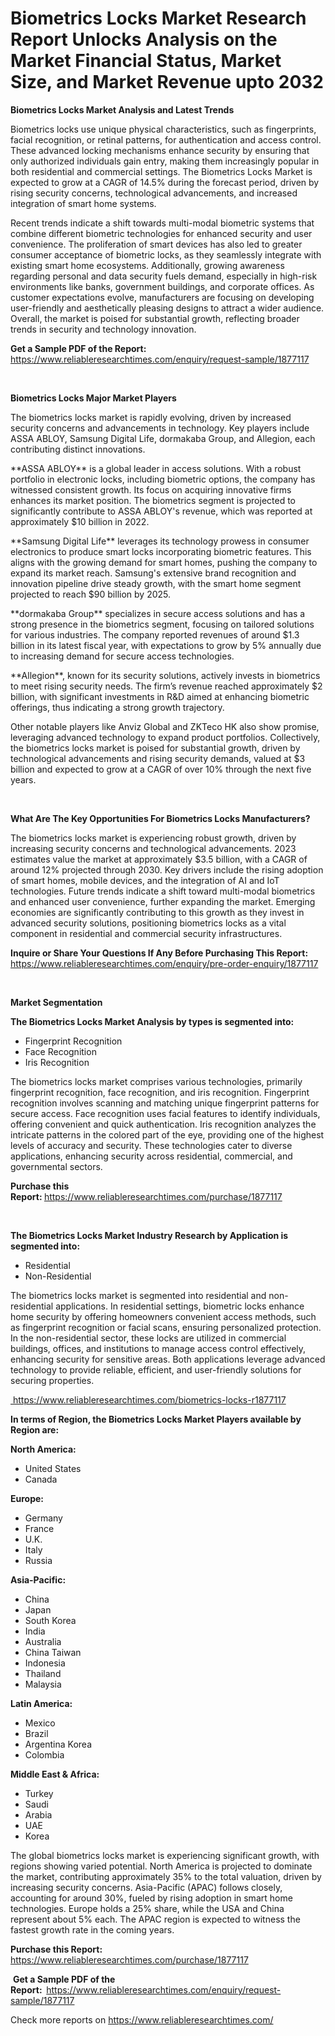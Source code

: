<p><h1>Biometrics Locks Market Research Report Unlocks Analysis on the Market Financial Status, Market Size, and Market Revenue upto 2032</h1></p><p><strong>Biometrics Locks Market Analysis and Latest Trends</strong></p>
<p><p>Biometrics locks use unique physical characteristics, such as fingerprints, facial recognition, or retinal patterns, for authentication and access control. These advanced locking mechanisms enhance security by ensuring that only authorized individuals gain entry, making them increasingly popular in both residential and commercial settings. The Biometrics Locks Market is expected to grow at a CAGR of 14.5% during the forecast period, driven by rising security concerns, technological advancements, and increased integration of smart home systems.</p><p>Recent trends indicate a shift towards multi-modal biometric systems that combine different biometric technologies for enhanced security and user convenience. The proliferation of smart devices has also led to greater consumer acceptance of biometric locks, as they seamlessly integrate with existing smart home ecosystems. Additionally, growing awareness regarding personal and data security fuels demand, especially in high-risk environments like banks, government buildings, and corporate offices. As customer expectations evolve, manufacturers are focusing on developing user-friendly and aesthetically pleasing designs to attract a wider audience. Overall, the market is poised for substantial growth, reflecting broader trends in security and technology innovation.</p></p>
<p><strong>Get a Sample PDF of the Report:&nbsp;</strong> <a href="https://www.reliableresearchtimes.com/enquiry/request-sample/1877117?utm_campaign=2206&utm_medium=2&utm_source=Github&utm_content=ia&utm_term=19022025&utm_id=biometrics-locks">https://www.reliableresearchtimes.com/enquiry/request-sample/1877117</a></p>
<p>&nbsp;</p>
<p><strong>Biometrics Locks Major Market Players</strong></p>
<p><p>The biometrics locks market is rapidly evolving, driven by increased security concerns and advancements in technology. Key players include ASSA ABLOY, Samsung Digital Life, dormakaba Group, and Allegion, each contributing distinct innovations.</p><p>**ASSA ABLOY** is a global leader in access solutions. With a robust portfolio in electronic locks, including biometric options, the company has witnessed consistent growth. Its focus on acquiring innovative firms enhances its market position. The biometrics segment is projected to significantly contribute to ASSA ABLOY's revenue, which was reported at approximately $10 billion in 2022.</p><p>**Samsung Digital Life** leverages its technology prowess in consumer electronics to produce smart locks incorporating biometric features. This aligns with the growing demand for smart homes, pushing the company to expand its market reach. Samsung's extensive brand recognition and innovation pipeline drive steady growth, with the smart home segment projected to reach $90 billion by 2025.</p><p>**dormakaba Group** specializes in secure access solutions and has a strong presence in the biometrics segment, focusing on tailored solutions for various industries. The company reported revenues of around $1.3 billion in its latest fiscal year, with expectations to grow by 5% annually due to increasing demand for secure access technologies.</p><p>**Allegion**, known for its security solutions, actively invests in biometrics to meet rising security needs. The firm’s revenue reached approximately $2 billion, with significant investments in R&D aimed at enhancing biometric offerings, thus indicating a strong growth trajectory.</p><p>Other notable players like Anviz Global and ZKTeco HK also show promise, leveraging advanced technology to expand product portfolios. Collectively, the biometrics locks market is poised for substantial growth, driven by technological advancements and rising security demands, valued at $3 billion and expected to grow at a CAGR of over 10% through the next five years.</p></p>
<p>&nbsp;</p>
<p><strong>What Are The Key Opportunities For Biometrics Locks Manufacturers?</strong></p>
<p><p>The biometrics locks market is experiencing robust growth, driven by increasing security concerns and technological advancements. 2023 estimates value the market at approximately $3.5 billion, with a CAGR of around 12% projected through 2030. Key drivers include the rising adoption of smart homes, mobile devices, and the integration of AI and IoT technologies. Future trends indicate a shift toward multi-modal biometrics and enhanced user convenience, further expanding the market. Emerging economies are significantly contributing to this growth as they invest in advanced security solutions, positioning biometrics locks as a vital component in residential and commercial security infrastructures.</p></p>
<p><strong>Inquire or Share Your Questions If Any Before Purchasing This Report:</strong> <a href="https://www.reliableresearchtimes.com/enquiry/pre-order-enquiry/1877117?utm_campaign=2206&utm_medium=2&utm_source=Github&utm_content=ia&utm_term=19022025&utm_id=biometrics-locks">https://www.reliableresearchtimes.com/enquiry/pre-order-enquiry/1877117</a></p>
<p>&nbsp;</p>
<p><strong>Market Segmentation</strong></p>
<p><strong>The Biometrics Locks Market Analysis by types is segmented into:</strong></p>
<p><ul><li>Fingerprint Recognition</li><li>Face Recognition</li><li>Iris Recognition</li></ul></p>
<p><p>The biometrics locks market comprises various technologies, primarily fingerprint recognition, face recognition, and iris recognition. Fingerprint recognition involves scanning and matching unique fingerprint patterns for secure access. Face recognition uses facial features to identify individuals, offering convenient and quick authentication. Iris recognition analyzes the intricate patterns in the colored part of the eye, providing one of the highest levels of accuracy and security. These technologies cater to diverse applications, enhancing security across residential, commercial, and governmental sectors.</p></p>
<p><strong>Purchase this Report:&nbsp;</strong><a href="https://www.reliableresearchtimes.com/purchase/1877117?utm_campaign=2206&utm_medium=2&utm_source=Github&utm_content=ia&utm_term=19022025&utm_id=biometrics-locks">https://www.reliableresearchtimes.com/purchase/1877117</a></p>
<p>&nbsp;</p>
<p><strong>The Biometrics Locks Market Industry Research by Application is segmented into:</strong></p>
<p><ul><li>Residential</li><li>Non-Residential</li></ul></p>
<p><p>The biometrics locks market is segmented into residential and non-residential applications. In residential settings, biometric locks enhance home security by offering homeowners convenient access methods, such as fingerprint recognition or facial scans, ensuring personalized protection. In the non-residential sector, these locks are utilized in commercial buildings, offices, and institutions to manage access control effectively, enhancing security for sensitive areas. Both applications leverage advanced technology to provide reliable, efficient, and user-friendly solutions for securing properties.</p></p>
<p><a href="https://www.reliableresearchtimes.com/biometrics-locks-r1877117?utm_campaign=2206&utm_medium=2&utm_source=Github&utm_content=ia&utm_term=19022025&utm_id=biometrics-locks">&nbsp;https://www.reliableresearchtimes.com/biometrics-locks-r1877117</a></p>
<p><strong>In terms of Region, the Biometrics Locks Market Players available by Region are:</strong></p>
<p>
    <p> <strong> North America: </strong>
        <ul>
            <li>United States</li>
            <li>Canada</li>
        </ul>
        </p> 
    <p> <strong> Europe: </strong>
        <ul>
            <li>Germany</li>
            <li>France</li>
            <li>U.K.</li>
            <li>Italy</li>
            <li>Russia</li>
        </ul>
        </p> 
    <p> <strong> Asia-Pacific: </strong>
        <ul>
            <li>China</li>
            <li>Japan</li>
            <li>South Korea</li>
            <li>India</li>
            <li>Australia</li>
            <li>China Taiwan</li>
            <li>Indonesia</li>
            <li>Thailand</li>
            <li>Malaysia</li>
        </ul>
        </p> 
    <p> <strong> Latin America: </strong>
        <ul>
            <li>Mexico</li>
            <li>Brazil</li>
            <li>Argentina Korea</li>
            <li>Colombia</li>
        </ul>
        </p> 
    <p> <strong> Middle East & Africa: </strong>
        <ul>
            <li>Turkey</li>
            <li>Saudi</li>
            <li>Arabia</li>
            <li>UAE</li>
            <li>Korea</li>
        </ul>
    </p>
    </p>
<p><p>The global biometrics locks market is experiencing significant growth, with regions showing varied potential. North America is projected to dominate the market, contributing approximately 35% to the total valuation, driven by increasing security concerns. Asia-Pacific (APAC) follows closely, accounting for around 30%, fueled by rising adoption in smart home technologies. Europe holds a 25% share, while the USA and China represent about 5% each. The APAC region is expected to witness the fastest growth rate in the coming years.</p></p>
<p><strong>Purchase this Report: </strong><a href="https://www.reliableresearchtimes.com/purchase/1877117?utm_campaign=2206&utm_medium=2&utm_source=Github&utm_content=ia&utm_term=19022025&utm_id=biometrics-locks">https://www.reliableresearchtimes.com/purchase/1877117</a></p>
<p>&nbsp;<strong>Get a Sample PDF of the Report:&nbsp;&nbsp;</strong><a href="https://www.reliableresearchtimes.com/enquiry/request-sample/1877117?utm_campaign=2206&utm_medium=2&utm_source=Github&utm_content=ia&utm_term=19022025&utm_id=biometrics-locks">https://www.reliableresearchtimes.com/enquiry/request-sample/1877117</a></p>
<p><strong></strong></p>
<p>Check more reports on <a href="https://www.reliableresearchtimes.com/?utm_campaign=2206&utm_medium=2&utm_source=Github&utm_content=ia&utm_term=19022025&utm_id=biometrics-locks">https://www.reliableresearchtimes.com/</a></p>